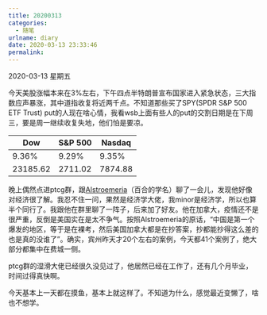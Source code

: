```yaml
---
title: 20200313
categories:
  - 随笔
urlname: diary
date: 2020-03-13 23:33:46
permalink:
---
```

2020-03-13 星期五

今天美股涨幅本来在3%左右，下午四点半特朗普宣布国家进入紧急状态，三大指数应声暴涨，其中道指收复将近两千点。不知道那些买了SPY(SPDR S&P 500 ETF Trust) put的人现在啥心情，我看wsb上面有些人的put的交割日期是在下周三，要是周一继续收复失地，他们怕是要凉。

| Dow      | S&P 500 | Nasdaq  |
|----------|---------|---------|
| 9.36%    | 9.29%   | 9.35%   |
| 23185.62 | 2711.02 | 7874.88 |

晚上偶然点进ptcg群，跟[Alstroemeria](https://en.wikipedia.org/wiki/Alstroemeria)（百合的学名）聊了一会儿，发现他好像对经济很了解。我忍不住一问，果然是经济学大佬，我minor是经济学，所以也算半个同行了。我跟他在群里聊了一阵子，后来加了好友。他在加拿大，疫情还不是很严重，反倒是美国实在是太不争气。按照Alstroemeria的原话，“中国是第一个爆发的地区，等于是在裸考，然后美国加拿大都是在抄答案，抄都能抄得这么差的也是真的没谁了”。确实，宾州昨天才20个左右的案例，今天都41个案例了，绝大部分都集中在费城一侧。

ptcg群的湿滑大佬已经很久没见过了，他居然已经在工作了，还有几个月毕业，时间过得真快啊。

今天基本上一天都在摸鱼，基本上就这样了。不知道为什么，感觉最近变懒了，啥也不想学。